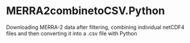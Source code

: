 # MERRA2combinetoCSV.Python
Downloading MERRA-2 data after filtering, combining individual netCDF4 files and then converting it into a .csv file with Python
